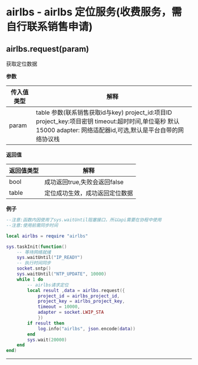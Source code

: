 # airlbs - airlbs 定位服务(收费服务，需自行联系销售申请)

## airlbs.request(param)

获取定位数据

**参数**

|传入值类型|解释|
|-|-|
|param|table 参数(联系销售获取id与key) project_id:项目ID project_key:项目密钥 timeout:超时时间,单位毫秒 默认15000 adapter: 网络适配器id,可选,默认是平台自带的网络协议栈|

**返回值**

|返回值类型|解释|
|-|-|
|bool|成功返回true,失败会返回false|
|table|定位成功生效，成功返回定位数据|

**例子**

```lua
--注意:函数内因使用了sys.waitUntil阻塞接口，所以api需要在协程中使用
--注意:使用前需同步时间

local airlbs = require "airlbs"

sys.taskInit(function()
    -- 等待网络就绪
    sys.waitUntil("IP_READY")
    -- 执行时间同步
    socket.sntp()
    sys.waitUntil("NTP_UPDATE", 10000)
    while 1 do
        -- airlbs请求定位
        local result ,data = airlbs.request({
            project_id = airlbs_project_id,
            project_key = airlbs_project_key,
            timeout = 10000, 
            adapter = socket.LWIP_STA
            })
        if result then
            log.info("airlbs", json.encode(data))
        end
        sys.wait(20000)
    end
end)

```

---

